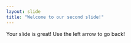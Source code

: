 ```yaml
---
layout: slide
title: "Welcome to our second slide!"
---
```

Your slide is great!
Use the left arrow to go back!
